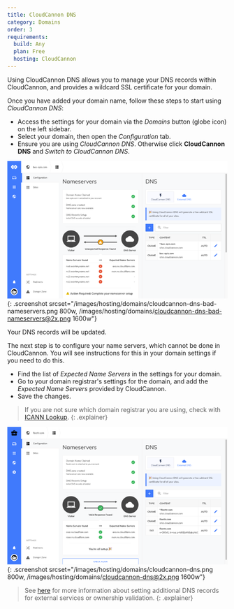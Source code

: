 ```yaml
---
title: CloudCannon DNS
category: Domains
order: 3
requirements:
  build: Any
  plan: Free
  hosting: CloudCannon
---
```

Using CloudCannon DNS allows you to manage your DNS records within CloudCannon, and provides a wildcard SSL certificate for your domain.

Once you have added your domain name, follow these steps to start using *CloudCannon DNS*:

* Access the settings for your domain via the *Domains* button (globe icon) on the left sidebar. 
* Select your domain, then open the *Configuration* tab.
* Ensure you are using *CloudCannon DNS*. Otherwise click **CloudCannon DNS** and *Switch to CloudCannon DNS*.

![Site Settings / Domain section with CloudCannon DNS](/images/hosting/domains/cloudcannon-dns-bad-nameservers.png){: .screenshot srcset="/images/hosting/domains/cloudcannon-dns-bad-nameservers.png 800w, /images/hosting/domains/cloudcannon-dns-bad-nameservers@2x.png 1600w"}

Your DNS records will be updated. 

The next step is to configure your name servers, which cannot be done in CloudCannon. You will see instructions for this in your domain settings if you need to do this.

* Find the list of *Expected Name Servers* in the settings for your domain.
* Go to your domain registrar's settings for the domain, and add the *Expected Name Servers* provided by CloudCannon.
* Save the changes.

> If you are not sure which domain registrar you are using, check with [ICANN Lookup](https://lookup.icann.org/lookup).
{: .explainer}

![Site Settings / Domain section with CloudCannon DNS](/images/hosting/domains/cloudcannon-dns.png){: .screenshot srcset="/images/hosting/domains/cloudcannon-dns.png 800w, /images/hosting/domains/cloudcannon-dns@2x.png 1600w"}

> See [here](/hosting/domains/dns/) for more information about setting additional DNS records for external services or ownership validation.
{: .explainer}